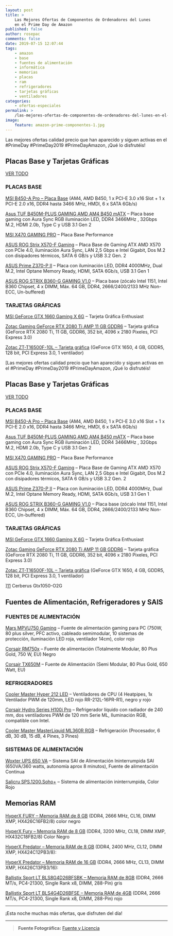 ```yaml
---
layout: post
title: >
    Las Mejores Ofertas de Componentes de Ordenadores del Lunes
    en el Prime Day de Amazon
published: false
author: rosepac
comments: false
date: 2019-07-15 12:07:44
tags:
    - amazon
    - base
    - fuentes de alimentación
    - informática
    - memorias
    - placas
    - ram
    - refrigeradores
    - tarjetas gráficas
    - ventiladores
categories:
    - ofertas-especiales
permalink: >
    /las-mejores-ofertas-de-componentes-de-ordenadores-del-lunes-en-el-prime-day-de-amazon
image:
    feature: amazon-prime-componentes-1.jpg
---
```

Las mejores ofertas calidad precio que han aparecido y siguen activas en el #PrimeDay #PrimeDay2019 #PrimeDayAmazon, ¡Qué lo disfrutéis!

## Placas Base y Tarjetas Gráficas

[VER TODO][1]

### PLACAS BASE

[][2]

[MSI B450-A Pro &#8211; Placa Base][2] (AM4, AMD B450, 1 x PCI-E 3.0 x16 Slot + 1 x PCI-E 2.0 x16, DDR4 hasta 3466 MHz, HMDI, 6 x SATA 6Gb/s)

[][3]

[Asus TUF B450M-PLUS GAMING AMD AM4 B450 mATX][3] &#8211; Placa base gaming con Aura Sync RGB iluminación LED, DDR4 3466MHz , 32Gbps M.2, HDMI 2.0b, Type C y USB 3.1 Gen 2

[][4]

[MSI X470 GAMING PRO][4] &#8211; Placa Base Performance

[][5]

[ASUS ROG Strix X570-F Gaming][5] &#8211; Placa Base de Gaming ATX AMD X570 con PCIe 4.0, iluminación Aura Sync, LAN 2,5 Gbps e Intel Gigabit, Dos M.2 con disipadores térmicos, SATA 6 GB/s y USB 3.2 Gen. 2

[][6]

[ASUS Prime Z370-P II][6] &#8211; Placa con iluminación LED, DDR4 4000MHz, Dual M.2, Intel Optane Memory Ready, HDMI, SATA 6Gb/s, USB 3.1 Gen 1



[ASUS ROG STRIX B360-G GAMING V1.0][7] &#8211; Placa base (zócalo Intel 1151, Intel B360 Chipset, 4 x DIMM, Máx. 64 GB, DDR4, 2666/2400/2133 MHz Non-ECC, Un-buffered)

### TARJETAS GRÁFICAS



[MSI GeForce GTX 1660 Gaming X 6G][8] &#8211; Tarjeta Gráfica Enthusiast



[Zotac Gaming GeForce RTX 2080 Ti AMP 11 GB GDDR6][9] &#8211; Tarjeta gráfica (GeForce RTX 2080 Ti, 11 GB, GDDR6, 352 bit, 4096 x 2180 Pixeles, PCI Express 3.0)



[Zotac ZT-T16500F-10L &#8211; Tarjeta gráfica][10] (GeForce GTX 1650, 4 GB, GDDR5, 128 bit, PCI Express 3.0, 1 ventilador)



[Las mejores ofertas calidad precio que han aparecido y siguen activas en el #PrimeDay #PrimeDay2019 #PrimeDayAmazon, ¡Qué lo disfrutéis!

## Placas Base y Tarjetas Gráficas

[VER TODO][1]

### PLACAS BASE

[][2]

[MSI B450-A Pro &#8211; Placa Base][2] (AM4, AMD B450, 1 x PCI-E 3.0 x16 Slot + 1 x PCI-E 2.0 x16, DDR4 hasta 3466 MHz, HMDI, 6 x SATA 6Gb/s)

[][3]

[Asus TUF B450M-PLUS GAMING AMD AM4 B450 mATX][3] &#8211; Placa base gaming con Aura Sync RGB iluminación LED, DDR4 3466MHz , 32Gbps M.2, HDMI 2.0b, Type C y USB 3.1 Gen 2

[][4]

[MSI X470 GAMING PRO][4] &#8211; Placa Base Performance

[][5]

[ASUS ROG Strix X570-F Gaming][5] &#8211; Placa Base de Gaming ATX AMD X570 con PCIe 4.0, iluminación Aura Sync, LAN 2,5 Gbps e Intel Gigabit, Dos M.2 con disipadores térmicos, SATA 6 GB/s y USB 3.2 Gen. 2

[][6]

[ASUS Prime Z370-P II][6] &#8211; Placa con iluminación LED, DDR4 4000MHz, Dual M.2, Intel Optane Memory Ready, HDMI, SATA 6Gb/s, USB 3.1 Gen 1



[ASUS ROG STRIX B360-G GAMING V1.0][7] &#8211; Placa base (zócalo Intel 1151, Intel B360 Chipset, 4 x DIMM, Máx. 64 GB, DDR4, 2666/2400/2133 MHz Non-ECC, Un-buffered)

### TARJETAS GRÁFICAS



[MSI GeForce GTX 1660 Gaming X 6G][8] &#8211; Tarjeta Gráfica Enthusiast



[Zotac Gaming GeForce RTX 2080 Ti AMP 11 GB GDDR6][9] &#8211; Tarjeta gráfica (GeForce RTX 2080 Ti, 11 GB, GDDR6, 352 bit, 4096 x 2180 Pixeles, PCI Express 3.0)



[Zotac ZT-T16500F-10L &#8211; Tarjeta gráfica][10] (GeForce GTX 1650, 4 GB, GDDR5, 128 bit, PCI Express 3.0, 1 ventilador)



][11] Cerberus Gtx1050-O2G

## Fuentes de Alimentación, Refrigeradores y SAIS

### FUENTES DE ALIMENTACIÓN



[Mars MPVU750 Gaming][12] &#8211; Fuente de alimentación gaming para PC (750W, 80 plus silver, PFC activo, cableado semimodular, 10 sistemas de protección, iluminación LED roja, ventilador 14cm), color rojo



[Corsair RM750x][13] &#8211; Fuente de alimentación (Totalmente Modular, 80 Plus Gold, 750 W, EU) Negro



[Corsair TX650M][14] &#8211; Fuente de Alimentación (Semi Modular, 80 Plus Gold, 650 Watt, EU)

### REFRIGERADORES



[Cooler Master Hyper 212 LED][15] &#8211; Ventiladores de CPU (4 Heatpipes, 1x Ventilador PWM de 120mm, LED rojo RR-212L-16PR-R1), negro y rojo



[Corsair Hydro Series H100i Pro][16] &#8211; Refrigerador líquido con radiador de 240 mm, dos ventiladores PWM de 120 mm Serie ML, Iluminación RGB, compatible con Intel.



[Cooler Master MasterLiquid ML360R RGB][17] &#8211; Refrigeración (Procesador, 6 dB, 30 dB, 15 dB, 4 Pines, 3 Pines)

### SISTEMAS DE ALIMENTACIÓN



[Woxter UPS 650 VA][18] &#8211; Sistema SAI de Alimentación Ininterrumpida SAI (650VA/360 watts, autonomía aprox 8 minutos), Fuente de alimentación Continua



[Salicru SPS.1200.Soho+][19] &#8211; Sistema de alimentación ininterrumpida, Color Rojo

## Memorias RAM



[HyperX FURY &#8211; Memoria RAM de 8 GB][20] (DDR4, 2666 MHz, CL16, DIMM XMP, HX426C16FB2/8) color negro

[HyperX Fury &#8211; Memoria RAM de 8 GB][21] (DDR4, 3200 MHz, CL18, DIMM XMP, HX432C18FB2/8) Color Negro

[HyperX Predator &#8211; Memoria RAM de 8 GB][22] (DDR4, 2400 MHz, CL12, DIMM XMP, HX424C12PB3/8):

[HyperX Predator &#8211; Memoria RAM de 16 GB][23] (DDR4, 2666 MHz, CL13, DIMM XMP, HX426C13PB3/16):



[Ballistix Sport LT BLS8G4D26BFSBK &#8211; Memoria RAM de 8GB][24] (DDR4, 2666 MT/s, PC4-21300, Single Rank x8, DIMM, 288-Pin) gris

[Ballistix Sport LT BLS4G4D26BFSE &#8211; Memoria RAM de 4GB][25] (DDR4, 2666 MT/s, PC4-21300, Single Rank x8, DIMM, 288-Pin) rojo

* * *

¡Esta noche muchas más ofertas, que disfruten del día!

* * *

> **Fuente Fotográfica:** [Fuente y Licencia][26]

 [1]: https://amzn.to/2lujWQ4
 [2]: https://amzn.to/2lceLEl
 [3]: https://amzn.to/2k0OeJE
 [4]: https://amzn.to/2jTRIOm
 [5]: https://amzn.to/2k0XmxV
 [6]: https://amzn.to/2lx413D
 [7]: https://amzn.to/2k0yA0V
 [8]: https://amzn.to/2k0AONP
 [9]: https://amzn.to/2jTzRqR
 [10]: https://amzn.to/2l9EQ71
 [11]: https://amzn.to/2k0VKUS
 [12]: https://amzn.to/2jTHspn
 [13]: https://amzn.to/2O5ixgS
 [14]: https://amzn.to/2ltgdlN
 [15]: https://amzn.to/2GdJsR4
 [16]: https://amzn.to/2jTZLuy
 [17]: https://amzn.to/2k17xCC
 [18]: https://amzn.to/2ltVw9o
 [19]: https://amzn.to/2jRaA0p
 [20]: https://amzn.to/2jSxBQC
 [21]: https://amzn.to/2jPzVrz
 [22]: https://amzn.to/2lp1Rmr
 [23]: https://amzn.to/2leU5vu
 [24]: https://amzn.to/2lv4PpH
 [25]: https://amzn.to/2jSzaOu
 [26]: https://www.flickr.com/photos/149561324@N03/35747030556 "Fuente de la fotografía utilizada y licencia"
